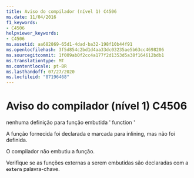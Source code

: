 ```yaml
---
title: Aviso do compilador (nível 1) C4506
ms.date: 11/04/2016
f1_keywords:
- C4506
helpviewer_keywords:
- C4506
ms.assetid: aa682869-65d1-4dad-ba32-198f10b44f91
ms.openlocfilehash: 3f5d854c2bd1d4aa33dc03235ae5b63cc4698206
ms.sourcegitcommit: 1f009ab0f2cc4a177f2d1353d5a38f164612bdb1
ms.translationtype: MT
ms.contentlocale: pt-BR
ms.lasthandoff: 07/27/2020
ms.locfileid: "87196468"
---
```

# <a name="compiler-warning-level-1-c4506"></a>Aviso do compilador (nível 1) C4506

nenhuma definição para função embutida ' function '

A função fornecida foi declarada e marcada para inlining, mas não foi definida.

O compilador não embutiu a função.

Verifique se as funções externas a serem embutidas são declaradas com a **`extern`** palavra-chave.
